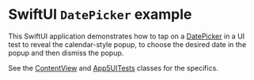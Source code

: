 # SwiftUI `DatePicker` example

This SwiftUI application demonstrates how to tap on a [DatePicker](https://developer.apple.com/documentation/swiftui/datepicker) in a UI test to reveal the calendar-style popup, to choose the desired date in the popup and then dismiss the popup.

See the [ContentView](App5/App5/ContentView.swift) and [App5UITests](App5/App5UITests/App5UITests.swift) classes for the specifics.
